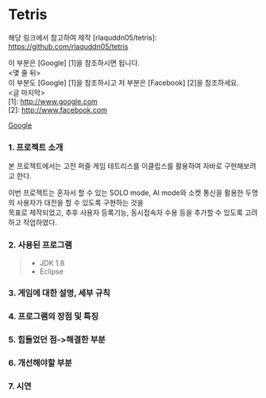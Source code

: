 # Tetris
해당 링크에서 참고하여 제작
[rlaquddn05/tetris]: https://github.com/rlaquddn05/tetris

이 부분은 [Google] [1]을 참조하시면 됩니다.  
<몇 줄 뒤>  
이 부분도 [Google] [1]을 참조하시고 저 부분은 [Facebook] [2]을 참조하세요.  
<글 마지막>  
[1]: http://www.google.com  
[2]: http://www.facebook.com

[Google](http://www.google.co.kr)

### 1. 프로젝트 소개   
본 프로젝트에서는 고전 퍼즐 게임 테트리스를 이클립스를 활용하여 자바로 구현해보려고 한다.

이번 프로젝트는 혼자서 할 수 있는 SOLO mode, AI mode와 소켓 통신을 활용한 두명의 사용자가 대전을 할 수 있도록 구현하는 것을   
목표로 제작되었고, 추후 사용자 등록기능, 동시접속자 수용 등을 추가할 수 있도록 고려하고 작업하였다.

### 2. 사용된 프로그램
>* JDK 1.8   
>* Eclipse

### 3. 게임에 대한 설명, 세부 규칙

### 4. 프로그램의 장점 및 특징
### 5. 힘들었던 점->해결한 부분
### 6. 개선해야할 부분
### 7. 시연
